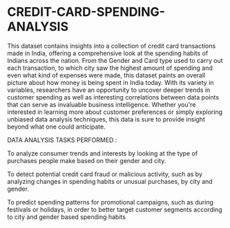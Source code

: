 # CREDIT-CARD-SPENDING-ANALYSIS
This dataset contains insights into a collection of credit card transactions made in India, offering a comprehensive look at the spending habits of Indians across the nation. From the Gender and Card type used to carry out each transaction, to which city saw the highest amount of spending and even what kind of expenses were made, this dataset paints an overall picture about how money is being spent in India today. With its variety in variables, researchers have an opportunity to uncover deeper trends in customer spending as well as interesting correlations between data points that can serve as invaluable business intelligence. Whether you're interested in learning more about customer preferences or simply exploring unbiased data analysis techniques, this data is sure to provide insight beyond what one could anticipate.

DATA ANALYSIS TASKS PERFORMED :

To analyze consumer trends and interests by looking at the type of purchases people make based on their gender and city.

To detect potential credit card fraud or malicious activity, such as by analyzing changes in spending habits or unusual purchases, by city and gender.

To predict spending patterns for promotional campaigns, such as during festivals or holidays, in order to better target customer segments according to city and gender based spending habits

